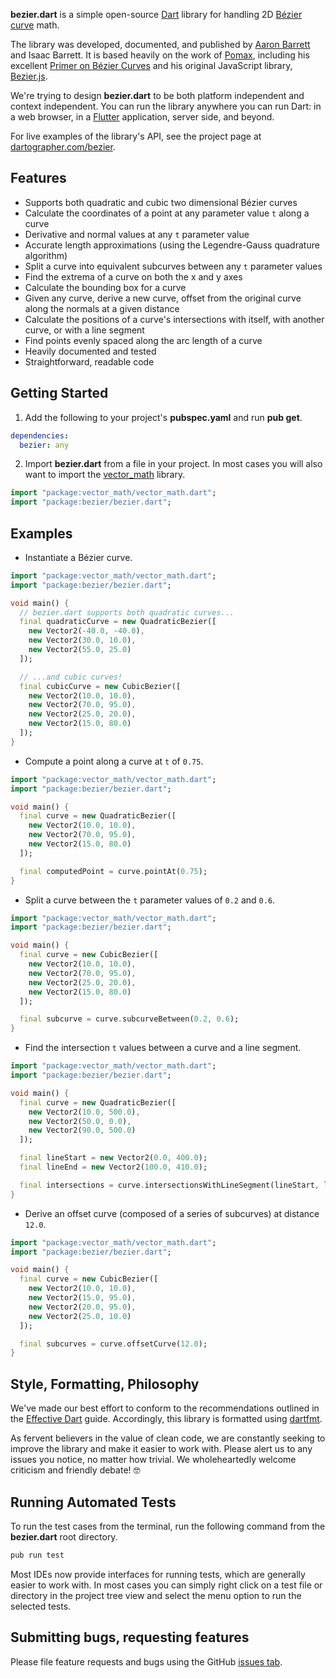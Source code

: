 **bezier.dart** is a simple open-source [Dart](https://www.dartlang.org/) library for handling 2D [Bézier curve](https://en.wikipedia.org/wiki/B%C3%A9zier_curve) math.

The library was developed, documented, and published by [Aaron Barrett](http://www.aaronbarrett.com) and Isaac Barrett.  It is based heavily on the work of [Pomax](https://pomax.github.io/), including his excellent [Primer on Bézier Curves](https://pomax.github.io/bezierinfo/) and his original JavaScript library, [Bezier.js](https://pomax.github.io/bezierjs/).

We're trying to design **bezier.dart** to be both platform independent and context independent.  You can run the library anywhere you can run Dart: in a web browser, in a [Flutter](https://flutter.io/) application, server side, and beyond.

For live examples of the library's API, see the project page at [dartographer.com/bezier](https://www.dartographer.com/bezier).

## Features

- Supports both quadratic and cubic two dimensional Bézier curves
- Calculate the coordinates of a point at any parameter value `t` along a curve
- Derivative and normal values at any `t` parameter value
- Accurate length approximations (using the Legendre-Gauss quadrature algorithm)
- Split a curve into equivalent subcurves between any `t` parameter values
- Find the extrema of a curve on both the x and y axes
- Calculate the bounding box for a curve
- Given any curve, derive a new curve, offset from the original curve along the normals at a given distance
- Calculate the positions of a curve's intersections with itself, with another curve, or with a line segment
- Find points evenly spaced along the arc length of a curve
- Heavily documented and tested
- Straightforward, readable code

## Getting Started

1. Add the following to your project's **pubspec.yaml** and run **pub get**.

```yaml
dependencies:
  bezier: any
```

2. Import **bezier.dart** from a file in your project.  In most cases you will also want to import the [vector_math](https://pub.dartlang.org/packages/vector_math) library.

```dart
import "package:vector_math/vector_math.dart";
import "package:bezier/bezier.dart";
```

## Examples

* Instantiate a Bézier curve.

```dart
import "package:vector_math/vector_math.dart";
import "package:bezier/bezier.dart";

void main() {
  // bezier.dart supports both quadratic curves...
  final quadraticCurve = new QuadraticBezier([
    new Vector2(-40.0, -40.0),
    new Vector2(30.0, 10.0),
    new Vector2(55.0, 25.0)
  ]);

  // ...and cubic curves!
  final cubicCurve = new CubicBezier([
    new Vector2(10.0, 10.0),
    new Vector2(70.0, 95.0),
    new Vector2(25.0, 20.0),
    new Vector2(15.0, 80.0)
  ]);
}
```

* Compute a point along a curve at `t` of `0.75`.

```dart
import "package:vector_math/vector_math.dart";
import "package:bezier/bezier.dart";

void main() {
  final curve = new QuadraticBezier([
    new Vector2(10.0, 10.0),
    new Vector2(70.0, 95.0),
    new Vector2(15.0, 80.0)
  ]);

  final computedPoint = curve.pointAt(0.75);
}
```

* Split a curve between the `t` parameter values of `0.2` and `0.6`.

```dart
import "package:vector_math/vector_math.dart";
import "package:bezier/bezier.dart";

void main() {
  final curve = new CubicBezier([
    new Vector2(10.0, 10.0),
    new Vector2(70.0, 95.0),
    new Vector2(25.0, 20.0),
    new Vector2(15.0, 80.0)
  ]);

  final subcurve = curve.subcurveBetween(0.2, 0.6);
}
```

* Find the intersection `t` values between a curve and a line segment.

```dart
import "package:vector_math/vector_math.dart";
import "package:bezier/bezier.dart";

void main() {
  final curve = new QuadraticBezier([
    new Vector2(10.0, 500.0),
    new Vector2(50.0, 0.0),
    new Vector2(90.0, 500.0)
  ]);

  final lineStart = new Vector2(0.0, 400.0);
  final lineEnd = new Vector2(100.0, 410.0);

  final intersections = curve.intersectionsWithLineSegment(lineStart, lineEnd);
}
```

* Derive an offset curve (composed of a series of subcurves) at distance `12.0`.

```dart
import "package:vector_math/vector_math.dart";
import "package:bezier/bezier.dart";

void main() {
  final curve = new CubicBezier([
    new Vector2(10.0, 10.0),
    new Vector2(15.0, 95.0),
    new Vector2(20.0, 95.0),
    new Vector2(25.0, 10.0)
  ]);

  final subcurves = curve.offsetCurve(12.0);
}
```

## Style, Formatting, Philosophy

We've made our best effort to conform to the recommendations outlined in the [Effective Dart](https://www.dartlang.org/guides/language/effective-dart) guide.  Accordingly, this library is formatted using [dartfmt](https://github.com/dart-lang/dart_style).

As fervent believers in the value of clean code, we are constantly seeking to improve the library and make it easier to work with.  Please alert us to any issues you notice, no matter how trivial.  We wholeheartedly welcome criticism and friendly debate!  :nerd_face:

## Running Automated Tests

To run the test cases from the terminal, run the following command from the **bezier.dart** root directory.

```bash
pub run test
```

Most IDEs now provide interfaces for running tests, which are generally easier to work with.  In most cases you can simply right click on a test file or directory in the project tree view and select the menu option to run the selected tests.

## Submitting bugs, requesting features

Please file feature requests and bugs using the GitHub [issues tab](https://github.com/aab29/bezier.dart/issues).
